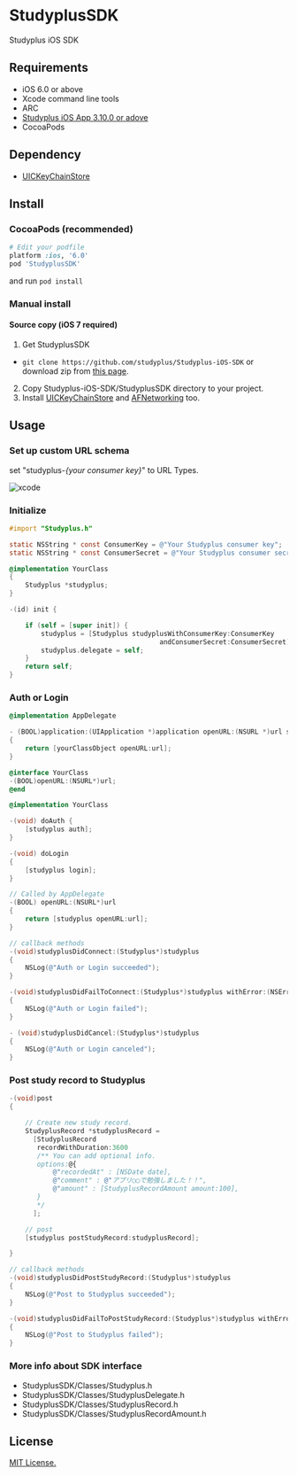StudyplusSDK
=======

Studyplus iOS SDK

## Requirements

 * iOS 6.0 or above
 * Xcode command line tools
 * ARC
 * [Studyplus iOS App 3.10.0 or adove](https://itunes.apple.com/jp/app/mian-qiangga-leshiku-xuku!/id505410049?mt=8)
 * CocoaPods
 
## Dependency
 * [UICKeyChainStore](https://github.com/kishikawakatsumi/UICKeyChainStore)

## Install

### CocoaPods (recommended)

```ruby
# Edit your podfile
platform :ios, '6.0'
pod 'StudyplusSDK'
```
and run
```pod install ```

### Manual install

#### Source copy (iOS 7 required)

1. Get StudyplusSDK
  * ```git clone https://github.com/studyplus/Studyplus-iOS-SDK``` or download zip from [this page]( https://github.com/studyplus/Studyplus-iOS-SDK/releases).
2. Copy Studyplus-iOS-SDK/StudyplusSDK directory to your project.
3. Install [UICKeyChainStore](https://github.com/kishikawakatsumi/UICKeyChainStore) and [AFNetworking](https://github.com/AFNetworking/AFNetworking) too.

## Usage

### Set up custom URL schema

set "studyplus-*{your consumer key}*" to URL Types.

![xcode](https://raw.github.com/studyplus/Studyplus-iOS-SDK/master/docs/set_url_schema.png)

### Initialize

```Objective-C
#import "Studyplus.h"

static NSString * const ConsumerKey = @"Your Studyplus consumer key";
static NSString * const ConsumerSecret = @"Your Studyplus consumer secret";

@implementation YourClass
{
    Studyplus *studyplus;
}

-(id) init {

    if (self = [super init]) {
        studyplus = [Studyplus studyplusWithConsumerKey:ConsumerKey
                                      andConsumerSecret:ConsumerSecret];
        studyplus.delegate = self;
    }
    return self;
}
```

### Auth or Login 
```Objective-C
@implementation AppDelegate

- (BOOL)application:(UIApplication *)application openURL:(NSURL *)url sourceApplication:(NSString *)sourceApplication annotation:(id)annotation
{
    return [yourClassObject openURL:url];
}
```

```Objective-C
@interface YourClass
-(BOOL)openURL:(NSURL*)url;
@end
```

```Objective-C
@implementation YourClass

-(void) doAuth {
    [studyplus auth];
}

-(void) doLogin
{
    [studyplus login];
}

// Called by AppDelegate
-(BOOL) openURL:(NSURL*)url
{
    return [studyplus openURL:url];
}

// callback methods
-(void)studyplusDidConnect:(Studyplus*)studyplus
{
    NSLog(@"Auth or Login succeeded");
}

-(void)studyplusDidFailToConnect:(Studyplus*)studyplus withError:(NSError*)error
{
    NSLog(@"Auth or Login failed");
}

- (void)studyplusDidCancel:(Studyplus*)studyplus
{
    NSLog(@"Auth or Login canceled");
} 
```

### Post study record to Studyplus

```Objective-C
-(void)post
{

    // Create new study record.
    StudyplusRecord *studyplusRecord =
      [StudyplusRecord
       recordWithDuration:3600
       /** You can add optional info.
       options:@{
           @"recordedAt" : [NSDate date],
           @"comment" : @"アプリ◯◯で勉強しました！！",
           @"amount" : [StudyplusRecordAmount amount:100],
       }
       */
      ];

    // post
    [studyplus postStudyRecord:studyplusRecord];

}

// callback methods
-(void)studyplusDidPostStudyRecord:(Studyplus*)studyplus
{
    NSLog(@"Post to Studyplus succeeded");
}

-(void)studyplusDidFailToPostStudyRecord:(Studyplus*)studyplus withError:(NSError*)error
{
    NSLog(@"Post to Studyplus failed");
}
```

### More info about SDK interface

 * StudyplusSDK/Classes/Studyplus.h
 * StudyplusSDK/Classes/StudyplusDelegate.h
 * StudyplusSDK/Classes/StudyplusRecord.h
 * StudyplusSDK/Classes/StudyplusRecordAmount.h

## License

[MIT License.](http://opensource.org/licenses/mit-license.php)
